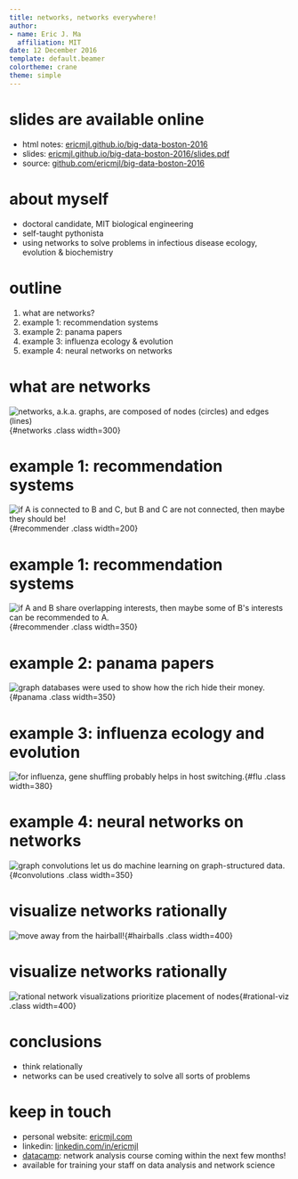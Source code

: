 ```yaml
---
title: networks, networks everywhere!
author:
- name: Eric J. Ma
  affiliation: MIT
date: 12 December 2016
template: default.beamer
colortheme: crane
theme: simple
---
```


# slides are available online

- html notes: [ericmjl.github.io/big-data-boston-2016][html]
- slides: [ericmjl.github.io/big-data-boston-2016/slides.pdf][slides]
- source: [github.com/ericmjl/big-data-boston-2016][source]

[slides]: http://ericmjl.github.io/big-data-boston-2016/slides.pdf
[source]: https://github.com/ericmjl/big-data-boston-2016
[html]: http://ericmjl.github.io/big-data-boston-2016/


# about myself

- doctoral candidate, MIT biological engineering
- self-taught pythonista
- using networks to solve problems in infectious disease ecology, evolution & biochemistry

# outline

1. what are networks?
1. example 1: recommendation systems
1. example 2: panama papers
1. example 3: influenza ecology & evolution
1. example 4: neural networks on networks

# what are networks

![networks, a.k.a. **graphs**, are composed of **nodes** (circles) and **edges** (lines)
](./figures/networks.png){#networks .class width=300}

# example 1: recommendation systems

![if `A` is connected to `B` and `C`, but `B` and `C` are not connected, then maybe they should be!](./figures/recommender.png){#recommender .class width=200}

# example 1: recommendation systems

![if `A` and `B` share overlapping interests, then maybe some of `B`'s interests can be recommended to `A`.[^collab]](./figures/collaborative-filtering.png){#recommender .class width=350}

[^collab]: [Collaborative filtering](https://en.wikipedia.org/wiki/Collaborative_filtering)

# example 2: panama papers

![graph databases were used to show how the rich hide their money.[^money]](./figures/panama.png){#panama .class width=350}

[^money]: [International Consortium of Investigative Journalists (ICIJ) and Neo4j unravel the panama papers.](https://neo4j.com/blog/icij-neo4j-unravel-panama-papers/)

# example 3: influenza ecology and evolution

![for influenza, gene shuffling probably helps in host switching.[^pnas]](./figures/influenza.png){#flu .class width=380}

[^pnas]: [Reticulate evolution is favoured in influenza niche switching.](http://www.pnas.org/content/113/19/5335.abstract)

# example 4: neural networks on networks

![graph convolutions let us do machine learning on graph-structured data.[^graphconv]](./figures/convolutions.png){#convolutions .class width=350}

[^graphconv]: [Convolutional Networks on Graphs for Learning Molecular Fingerprints](https://arxiv.org/abs/1509.09292)

# visualize networks rationally

![move away from the hairball!](./figures/hairballs.png){#hairballs .class width=400}

# visualize networks rationally

![rational network visualizations prioritize placement of nodes](./figures/rational-viz.png){#rational-viz .class width=400}

# conclusions

- think relationally
- networks can be used creatively to solve all sorts of problems

# keep in touch

- personal website: [ericmjl.com](http://www.ericmjl.com/)
- linkedin: [linkedin.com/in/ericmjl](http://www.linkedin.com/in/ericmjl/)
- [datacamp][dc]: network analysis course coming within the next few months!
- available for training your staff on data analysis and network science

[dc]: http://www.datacamp.com/
